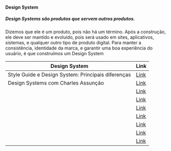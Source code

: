 
#### Design System

##### Design Systems são produtos que servem outros produtos.
Dizemos que ele é um produto, pois não há um término. Após a construção, ele deve ser mantido e evoluído, pois será usado em sites, aplicativos, sistemas, e qualquer outro tipo de produto digital. 
Para manter a consistência, identidade da marca, e garantir uma boa experiência do usuário, é que construímos um Design System

| Design System | Link | 
| ------ | ------ | 
| Style Guide e Design System: Principais diferenças | [Link](https://cursos.alura.com.br/extra/alura-mais/style-guide-e-design-system-principais-diferencas-c864) |
| Design Systems com Charles Assunção | [Link](https://www.youtube.com/watch?v=MLGFctEtmYQ) | 
| | [Link]() | 
| | [Link]() | 
| | [Link]() | 
| | [Link]() | 
| | [Link]() | 
| | [Link]() | 
| | [Link]() | 
